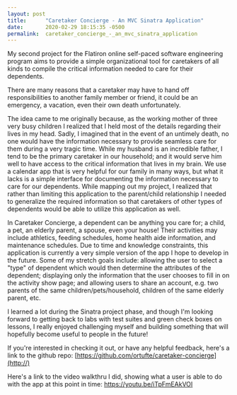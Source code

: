 ```yaml
---
layout: post
title:      "Caretaker Concierge - An MVC Sinatra Application"
date:       2020-02-29 18:15:35 -0500
permalink:  caretaker_concierge_-_an_mvc_sinatra_application
---
```



My second project for the Flatiron online self-paced software engineering program aims to provide a simple organizational tool for caretakers of all kinds to compile the critical information needed to care for their dependents. 

There are many reasons that a caretaker may have to hand off responsibilities to another family member or friend, it could be an emergency, a vacation, even their own death unfortunately. 

The idea came to me originally because, as the working mother of three very busy children I realized that I held most of the details regarding their lives in my head. Sadly, I imagined that in the event of an untimely death, no one would have the information necessary to provide seamless care for them during a very tragic time. While my husband is an incredible father, I tend to be the primary caretaker in our household; and it would serve him well to have access to the critical information that lives in my brain. We use a calendar app that is very helpful for our family in many ways, but what it lacks is a simple interface for documenting the information necessary to care for our dependents. While mapping out my project, I realized that rather than limiting this application to the parent/child relationship I needed to generalize the required information so that caretakers of other types of dependents would be able to utilize this application as well. 

In Caretaker Concierge, a dependent can be anything you care for; a child, a pet, an elderly parent, a spouse, even your house! Their activities may include athletics, feeding schedules, home health aide information, and maintenance schedules. Due to time and knowledge constraints, this application is currently a very simple version of the app I hope to develop in the future. Some of my stretch goals include: allowing the user to select a "type" of dependent which would then determine the attributes of the dependent; displaying only the information that the user chooses to fill in on the activity show page; and allowing users to share an account, e.g. two parents of the same children/pets/household, children of the same elderly parent, etc. 

I learned a lot during the Sinatra project phase, and though I'm looking forward to getting back to labs with test suites and green check boxes on lessons, I really enjoyed challenging myself and building something that will hopefully become useful to people in the future! 

If you're interested in checking it out, or have any helpful feedback, here's a link to the github repo: [https://github.com/ortufte/caretaker-concierge](http://)

Here's a link to the video walkthru I did, showing what a user is able to do with the app at this point in time: https://youtu.be/iTpFmEAkVOI
